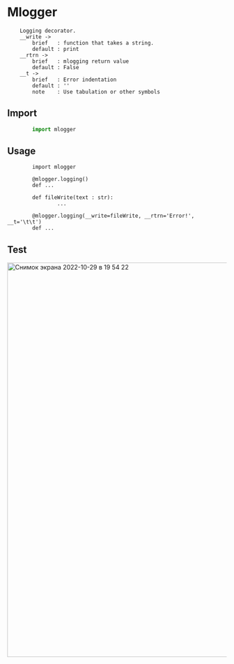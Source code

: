# Mlogger

        Logging decorator.
        __write -> 
            brief   : function that takes a string.
            default : print
        __rtrn ->
            brief   : mlogging return value
            default : False
        __t ->
            brief   : Error indentation
            default : ''
            note    : Use tabulation or other symbols
## Import
```python
        import mlogger
```
## Usage
```python3
        import mlogger
        
        @mlogger.logging()
        def ...
        
        def fileWrite(text : str):
                ...
                
        @mlogger.logging(__write=fileWrite, __rtrn='Error!', __t='\t\t')
        def ...   
```
            
## Test
<img width="904" alt="Снимок экрана 2022-10-29 в 19 54 22" src="https://user-images.githubusercontent.com/44533918/198843754-a160f0d2-892c-48bb-8a9a-2ed9d2bb8834.png">
